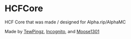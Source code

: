 # HCFCore
HCF Core that was made / designed for Alpha.rip/AlphaMC


Made by [TewPingz](https://github.com/TewPingz), [Incognito](https://github.com/ImHackinggg), and [Moose1301](https://github.com/Moose1301)
